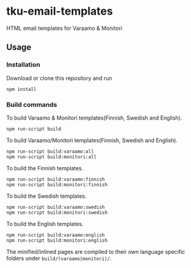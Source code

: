 # tku-email-templates
HTML email templates for Varaamo & Monitori
## Usage
### Installation
Download or clone this repository and run 
```
npm install
```
### Build commands
To build Varaamo & Monitori templates(Finnish, Swedish and English).
```
npm run-script build
```

To build Varaamo/Monitori templates(Finnish, Swedish and English).
```
npm run-script build:varaamo:all
npm run-script build:monitori:all
```

To build the Finnish templates.
```
npm run-script build:varaamo:finnish
npm run-script build:monitori:finnish
```

To build the Swedish templates.
```
npm run-script build:varaamo:swedish
npm run-script build:monitori:swedish
```

To build the English templates.
```
npm run-script build:varaamo:english
npm run-script build:monitori:english
```

The minified/inlined pages are compiled to their own language specific folders under `build/(varaamo|monitori)/`.
